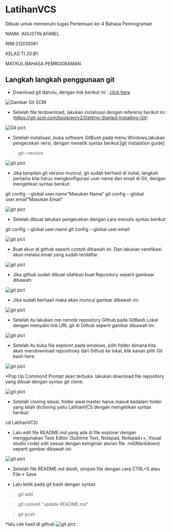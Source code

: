 # LatihanVCS
Dibuat untuk memenuhi tugas Pertemuan ke-4 Bahasa Pemrograman

NAMA :AGUSTIN AFAREL

NIM:312010081

KELAS:TI.20.B1.

MATKUL:BAHASA PEMROGRAMAN

## Langkah langkah penggunaan git

* Download git dahulu, dengan link berikut ini : [click here](https://git-scm.com)

![Gambar Git SCM](Picture/GitScm.PNG)

* Setelah file terdownload, lakukan instalisasi dengan referensi berikut ini :(https://git-scm.com/book/en/v2/Getting-Started-Installing-Git)

![Git pict](Picture/GitGuide.PNG)

* Setelah instalisasi ,buka software GitBush pada menu Windows,lakukan pengecekan versi, dengan menetik syntax berikut:[git instalation guide]
>git--version

![git pict](Picture/SyntaxGitVersion.PNG)

* Jika tampilan git version muncul, git sudah berhasil di instal, langkah pertama kita harus mengkonfigurasi user name dan email di Git, dengan mengetikan syntax berikut:

git config --global user.name"Masukan Nama"
git config --global user.email"Masukan Email"

![git pict](Picture/GitConfig.PNG)

* Setelah dibuat lakukan pengecekan dengan cara menulis syntax berikut:


git config --global user.name
git config --global user.email

![git pict](Picture/CekName.PNG)

* Buat akun di github seperti contoh dibawah ini. Dan lakukan verefikasi akun melalui email yang sudah terdaftar.

![git pict](Picture/BuatAkun.PNG)

* Jika github sudah dibuat silahkan buat Repository seperti gambaar dibawah:

![git pict](Picture/LangkahVerefikasi.PNG)

* Jika sudah berhasil maka akan muncul gambar dibawah ini:

![git pict](Picture/Repository.PNG)

* Setelah itu lakukan me-remote repository  Github pada GitBash Lokal dengan menyalin link URL git di Github seperti gambar dibawah ini:

![git pict](Picture/LinkUrl.PNG)

* Setelah itu buka file explorer pada windows, pilih folder dimana kita akan mendownload repositroey dari Github ke lokal, klik kanan pilih Git bash here.

![git pict](Picture/KlikKanan.PNG)

*Pop Up Commond Prompt akan terbuka. lakukan download file repository yang dibuat dengan syntax git clone.

![git pict](Picture/GitClone.PNG)

* Setelah cloning slesai, folder awal master harus masuk kedalam folder yang telah dicloning yaitu LatihanVCS dengan mengetikan syntax berikut:

cd LatihanVCS/

* Lalu edit file README.md yang ada di file explorer dengan menggunakan Texk Editor (Sublime Text, Notepad, Notepad++, Visual studio code) edit sesuai dengan keinginan aturan file .md(Markdown) seperti gambar dibawah ini:

![git pict](Picture/VsCode.PNG)

* Setelah file README.md diedit, simpan file dengan cara CTRL+S atau File-> Save

* Lalu ketik pada git bash dengan syntax
> git add

> git commit "update README.md"

> git push

*lalu cek hasil di github
![git pict](Picture/Hasil.PNG)

 








